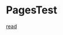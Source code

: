 # PagesTest

[read](http://localhost:5000/paywall?token=bverpEwI1vwj&target=https://github.com/mharthoorn/PagesTest/blob/master/read.md)
